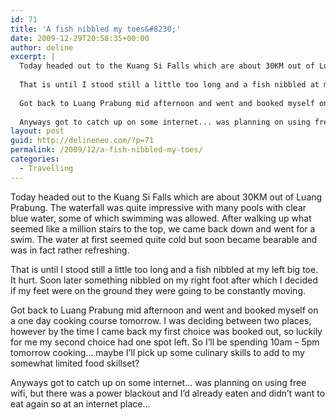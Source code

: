 ```yaml
---
id: 71
title: 'A fish nibbled my toes&#8230;'
date: 2009-12-29T20:58:35+00:00
author: deline
excerpt: |
  Today headed out to the Kuang Si Falls which are about 30KM out of Luang Prabung. The waterfall was quite impressive with many pools with clear blue water, some of which swimming was allowed. After walking up what seemed like a million stairs to the top, we came back down and went for a swim. The water at first seemed quite cold but soon became bearable and was in fact rather refreshing.
  
  That is until I stood still a little too long and a fish nibbled at my left big toe. It hurt. Soon later something nibbled on my right foot after which I decided if my feet were on the ground they were going to be constantly moving.
  
  Got back to Luang Prabung mid afternoon and went and booked myself on a one day cooking course tomorrow. I was deciding between two places, however by the time I came back my first choice was booked out, so luckily for me my second choice had one spot left. So I'll be spending 10am - 5pm tomorrow cooking... maybe I'll pick up some culinary skills to add to my somewhat limited food skillset?
  
  Anyways got to catch up on some internet... was planning on using free wifi, but there was a power blackout and I'd already eaten and didn't want to eat again so at an internet place...
layout: post
guid: http://delineneo.com/?p=71
permalink: /2009/12/a-fish-nibbled-my-toes/
categories:
  - Travelling
---
```

Today headed out to the Kuang Si Falls which are about 30KM out of Luang Prabung. The waterfall was quite impressive with many pools with clear blue water, some of which swimming was allowed. After walking up what seemed like a million stairs to the top, we came back down and went for a swim. The water at first seemed quite cold but soon became bearable and was in fact rather refreshing.

That is until I stood still a little too long and a fish nibbled at my left big toe. It hurt. Soon later something nibbled on my right foot after which I decided if my feet were on the ground they were going to be constantly moving.

Got back to Luang Prabung mid afternoon and went and booked myself on a one day cooking course tomorrow. I was deciding between two places, however by the time I came back my first choice was booked out, so luckily for me my second choice had one spot left. So I&#8217;ll be spending 10am &#8211; 5pm tomorrow cooking&#8230; maybe I&#8217;ll pick up some culinary skills to add to my somewhat limited food skillset?

Anyways got to catch up on some internet&#8230; was planning on using free wifi, but there was a power blackout and I&#8217;d already eaten and didn&#8217;t want to eat again so at an internet place&#8230;